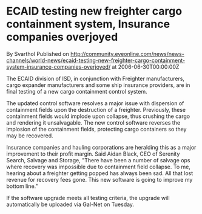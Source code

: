 # ECAID testing new freighter cargo containment system, Insurance companies overjoyed
By Svarthol
Published on http://community.eveonline.com/news/news-channels/world-news/ecaid-testing-new-freighter-cargo-containment-system-insurance-companies-overjoyed/ at 2006-06-30T00:00:00Z

The ECAID division of ISD, in conjunction with Freighter manufacturers, cargo expander manufacturers and some ship insurance providers, are in final testing of a new cargo containment control system.

The updated control software resolves a major issue with dispersion of containment fields upon the destruction of a freighter. Previously, these containment fields would implode upon collapse, thus crushing the cargo and rendering it unsalvagable. The new control software reverses the implosion of the containment fields, protecting cargo containers so they may be recovered.

Insurance companies and hauling corporations are heralding this as a major improvement to their profit margin. Said Aidan Black, CEO of Serenity Search, Salvage and Storage, "There have been a number of salvage ops where recovery was impossible due to containment field collapse. To me, hearing about a freighter getting popped has always been sad. All that lost revenue for recovery fees gone. This new software is going to improve my bottom line."

If the software upgrade meets all testing criteria, the upgrade will automatically be uploaded via Gal-Net on Tuesday.

